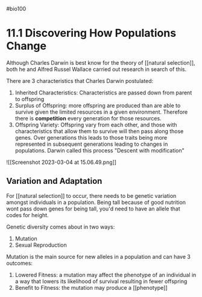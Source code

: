 #bio100 

# 11.1 Discovering How Populations Change

Although Charles Darwin is best know for the theory of [[natural selection]], both he and Alfred Russel Wallace carried out research in search of this. 

There are 3 characteristics that Charles Darwin postulated:
1. Inherited Characteristics: Characteristics are passed down from parent to offspring
2. Surplus of Offspring: more offspring are produced than are able to survive given the limited resources in a given environment. Therefore there is **competition** every generation for those resources.
3. Offspring Variety: Offspring vary from each other, and those with characteristics that allow them to survive will then pass along those genes. Over generations this leads to those traits being more represented in subsequent generations leading to changes in populations. Darwin called this process "Descent with modification"

![[Screenshot 2023-03-04 at 15.06.49.png]]

## Variation and Adaptation
For [[natural selection]] to occur, there needs to be genetic variation amongst individuals in a population. Being tall because of good nutrition wont pass down genes for being tall, you'd need to have an allele that codes for height.

Genetic diversity comes about in two ways:
1. Mutation
2. Sexual Reproduction

Mutation is the main source for new alleles in a population and can have 3 outcomes:
1. Lowered Fitness: a mutation may affect the phenotype of an individual in a way that lowers its likelihood of survival resulting in fewer offspring
2. Benefit to Fitness: the mutation may produce a [[phenotype]]
